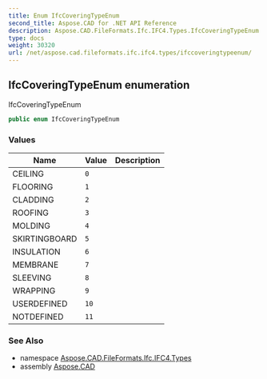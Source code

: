 ```yaml
---
title: Enum IfcCoveringTypeEnum
second_title: Aspose.CAD for .NET API Reference
description: Aspose.CAD.FileFormats.Ifc.IFC4.Types.IfcCoveringTypeEnum enum. IfcCoveringTypeEnum
type: docs
weight: 30320
url: /net/aspose.cad.fileformats.ifc.ifc4.types/ifccoveringtypeenum/
---
```

## IfcCoveringTypeEnum enumeration

IfcCoveringTypeEnum

```csharp
public enum IfcCoveringTypeEnum
```

### Values

| Name | Value | Description |
| --- | --- | --- |
| CEILING | `0` |  |
| FLOORING | `1` |  |
| CLADDING | `2` |  |
| ROOFING | `3` |  |
| MOLDING | `4` |  |
| SKIRTINGBOARD | `5` |  |
| INSULATION | `6` |  |
| MEMBRANE | `7` |  |
| SLEEVING | `8` |  |
| WRAPPING | `9` |  |
| USERDEFINED | `10` |  |
| NOTDEFINED | `11` |  |

### See Also

* namespace [Aspose.CAD.FileFormats.Ifc.IFC4.Types](../../aspose.cad.fileformats.ifc.ifc4.types/)
* assembly [Aspose.CAD](../../)


